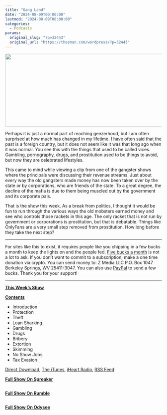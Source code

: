 ```yaml
---
title: "Gang Land"
date: "2024-08-09T00:00:00"
lastmod: "2024-08-09T00:00:00"
categories:
  - Podcasts
params:
  original_slug: "?p=32443"
  original_url: "https://thezman.com/wordpress/?p=32443"
---
```


[<img
src="http://thezman.com/wordpress/wp-content/uploads/2018/01/Power-Hour.png"
decoding="async" width="600" height="233" />](http://thezman.com/wordpress/wp-content/uploads/2018/01/Power-Hour.png)

Perhaps it is just a normal part of reaching geezerhood, but I am often
surprised at how much has changed in my lifetime. I have often said that
the past is a foreign country, but it does not seem like it was that
long ago when it was normal. You see this with the things that used to
be called vices. Gambling, pornography, drugs, and prostitution used to
be things to avoid, but now they are celebrated lifestyles.

This came to mind while viewing a clip from one of the gangster shows
where the principals were discussing their revenue streams. Just about
every way the old gangsters made money has now been taken over by the
state or by corporations, who are friends of the state. To a great
degree, the decline of the mafia is due to them being muscled out by the
government and its corporate pals.

That is the show this week. As a break from politics, I thought it would
be fun to run through the various ways the old mobsters earned money and
see who controls those rackets in this age. The only racket that is not
run by government or corporations is prostitution, but that is
debatable. Things like OnlyFans are a very small step removed from
prostitution. How long before they take the next step?

------------------------------------------------------------------------

For sites like this to exist, it requires people like you chipping in a
few bucks a month to keep the lights on and the people fed.
<a href="https://www.subscribestar.com/the-z-blog"
rel="noopener noreferrer" target="_blank">Five bucks a month</a> is not
a lot to ask. If you don’t want to commit to a subscription, make a one
time donation via crypto. You can send money to: Z Media LLC P.O. Box
1047 Berkeley Springs, WV 25411-3047. You can also use <a
href="https://www.paypal.com/cgi-bin/webscr?cmd=_s-xclick&amp;hosted_button_id=UDAS2Q8JYA6CN&amp;source=url"
rel="noopener noreferrer" target="_blank">PayPal</a> to send a few
bucks. Thank you for your support!

------------------------------------------------------------------------

**<u>This Week’s Show</u>**

**<u>Contents</u>**

-   Introduction
-   Protection
-   Theft
-   Loan Sharking
-   Gambling
-   Drugs
-   Bribery
-   Extortion
-   Skimming
-   No Show Jobs
-   Tax Evasion

<a href="https://api.spreaker.com/v2/episodes/60963006/download.mp3"
rel="noopener" target="_blank">Direct Download</a>, <a
href="https://itunes.apple.com/us/podcast/the-z-blog-power-hour/id1262799640?mt=2"
rel="noopener noreferrer" target="_blank">The iTunes</a>,
<a href="https://www.iheart.com/podcast/the-z-blog-power-hour-29246491/"
rel="noopener noreferrer" target="_blank">iHeart Radio,</a>
<a href="https://www.spreaker.com/show/2589657/episodes/feed"
rel="noopener noreferrer" target="_blank">RSS Feed</a>

**<u>Full Show On Spreaker</u>**

<span class="mce_SELRES_start" mce-type="bookmark"
style="display: inline-block; width: 0px; overflow: hidden; line-height: 0;">﻿</span><span class="mce_SELRES_start"
mce-type="bookmark"
style="display: inline-block; width: 0px; overflow: hidden; line-height: 0;">﻿</span><span class="mce_SELRES_start"
mce-type="bookmark"
style="display: inline-block; width: 0px; overflow: hidden; line-height: 0;">﻿</span>

**<u>Full Show On Rumble</u>**

<span class="mce_SELRES_start" mce-type="bookmark"
style="display: inline-block; width: 0px; overflow: hidden; line-height: 0;">﻿</span><span class="mce_SELRES_start"
mce-type="bookmark"
style="display: inline-block; width: 0px; overflow: hidden; line-height: 0;">﻿</span>

**<u>Full Show On Odysee</u>**

<span class="mce_SELRES_start" mce-type="bookmark"
style="display: inline-block; width: 0px; overflow: hidden; line-height: 0;">﻿</span>
